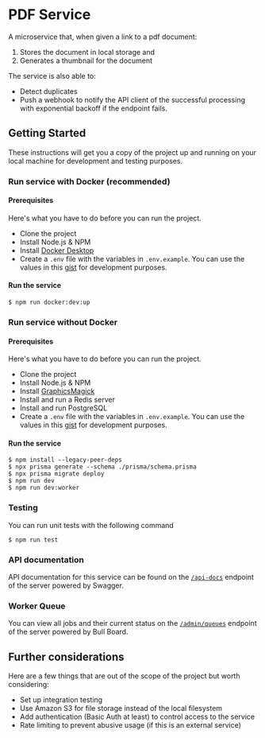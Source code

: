 # PDF Service

A microservice that, when given a link to a pdf document:

1. Stores the document in local storage and
2. Generates a thumbnail for the document

The service is also able to:
* Detect duplicates
* Push a webhook to notify the API client of the successful processing with exponential backoff if the endpoint fails.

## Getting Started

These instructions will get you a copy of the project up and running on your local machine for development and testing purposes.
### Run service with Docker (recommended)

#### Prerequisites

Here's what you have to do before you can run the project.

* Clone the project
* Install Node.js & NPM
* Install [Docker Desktop](https://www.docker.com/)
* Create a `.env` file with the variables in `.env.example`. You can use the values in this [gist](https://gist.github.com/nelsonkam/d65c499a6f53f98c44eccbc0542b9dfc) for development purposes.

#### Run the service

```
$ npm run docker:dev:up
```

### Run service without Docker

#### Prerequisites

Here's what you have to do before you can run the project.

* Clone the project
* Install Node.js & NPM
* Install [GraphicsMagick](http://www.graphicsmagick.org/)
* Install and run a Redis server
* Install and run PostgreSQL
* Create a `.env` file with the variables in `.env.example`. You can use the values in this [gist](https://gist.github.com/nelsonkam/d65c499a6f53f98c44eccbc0542b9dfc) for development purposes.

#### Run the service

```
$ npm install --legacy-peer-deps
$ npx prisma generate --schema ./prisma/schema.prisma
$ npx prisma migrate deploy
$ npm run dev
$ npm run dev:worker
```

### Testing

You can run unit tests with the following command

```
$ npm run test
```

### API documentation

API documentation for this service can be found on the [`/api-docs`](http://localhost:3000/api-docs/) endpoint of the server powered by Swagger.

### Worker Queue

You can view all jobs and their current status on the [`/admin/queues`](http://localhost:3000/admin/queues) endpoint of the server powered by Bull Board.

## Further considerations

Here are a few things that are out of the scope of the project but worth considering:

* Set up integration testing
* Use Amazon S3 for file storage instead of the local filesystem
* Add authentication (Basic Auth at least) to control access to the service
* Rate limiting to prevent abusive usage (if this is an external service)
